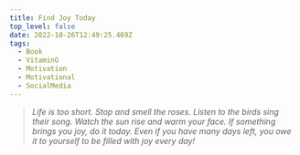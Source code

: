 ```yaml
---
title: Find Joy Today
top_level: false
date: 2022-10-26T12:49:25.469Z
tags:
  - Book
  - VitaminG
  - Motivation
  - Motivational
  - SocialMedia
---
```

> *Life is too short. Stop and smell the roses. Listen to the birds sing their song. Watch the sun rise and warm your face. If something brings you joy, do it today. Even if you have many days left, you owe it to yourself to be filled with joy every day!*